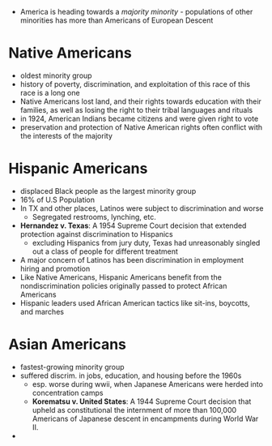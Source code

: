 - America is heading towards a *majority minority* - populations of other minorities has more than Americans of European Descent

# Native Americans
- oldest minority group
- history of poverty, discrimination, and exploitation of this race of this race is a long one
- Native Americans lost land, and their rights towards education with their families, as well as losing the right to their tribal languages and rituals
- in 1924, American Indians became citizens and were given right to vote
- preservation and protection of Native American rights often conflict with the interests of the majority

# Hispanic Americans
 - displaced Black people as the largest minority group
 - 16% of U.S Population
 - In TX and other places, Latinos were subject to discrimination and worse
	 - Segregated restrooms, lynching, etc.
- **Hernandez v. Texas**: A 1954 Supreme Court decision that extended protection against discrimination to Hispanics
	- excluding Hispanics from jury duty, Texas had unreasonably singled out a class of people for different treatment
- A major concern of Latinos has been discrimination in employment hiring and promotion
- Like Native Americans, Hispanic Americans benefit from the nondiscrimination policies originally passed to protect African Americans
- Hispanic leaders used African American tactics like sit-ins, boycotts, and marches

# Asian Americans
- fastest-growing minority group
- suffered discrim. in jobs, education, and housing before the 1960s
	- esp. worse during wwii, when Japanese Americans were herded into concentration camps
	- **Korematsu v. United States**: A 1944 Supreme Court decision that upheld as constitutional the internment of more than 100,000 Americans of Japanese descent in encampments during World War II.
- 